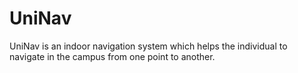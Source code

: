# UniNav
UniNav is an indoor navigation system which helps the individual to navigate in the campus from one point to another.
